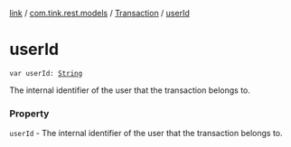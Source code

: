 [link](../../index.md) / [com.tink.rest.models](../index.md) / [Transaction](index.md) / [userId](./user-id.md)

# userId

`var userId: `[`String`](https://kotlinlang.org/api/latest/jvm/stdlib/kotlin/-string/index.html)

The internal identifier of the user that the transaction belongs to.

### Property

`userId` - The internal identifier of the user that the transaction belongs to.